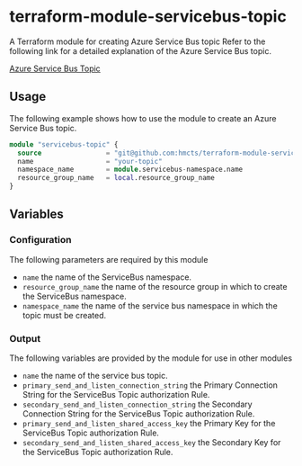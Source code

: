 # terraform-module-servicebus-topic

A Terraform module for creating Azure Service Bus topic
Refer to the following link for a detailed explanation of the Azure Service Bus topic.

[Azure Service Bus Topic](https://docs.microsoft.com/en-us/azure/service-bus-messaging/service-bus-queues-topics-subscriptions)

## Usage

The following example shows how to use the module to create an Azure Service Bus topic. 

```terraform
module "servicebus-topic" {
  source                = "git@github.com:hmcts/terraform-module-servicebus-topic?ref=servicebus_topic_tf"
  name                  = "your-topic"
  namespace_name        = module.servicebus-namespace.name
  resource_group_name   = local.resource_group_name
}
```

## Variables

### Configuration

The following parameters are required by this module

- `name` the name of the ServiceBus namespace.
- `resource_group_name` the name of the resource group in which to create the ServiceBus namespace.
- `namespace_name` the name of the service bus namespace in which the topic must be created.

### Output

The following variables are provided by the module for use in other modules

- `name` the name of the service bus topic.
- `primary_send_and_listen_connection_string` the Primary Connection String for the ServiceBus Topic authorization Rule.
- `secondary_send_and_listen_connection_string` the Secondary Connection String for the ServiceBus Topic authorization Rule.
- `primary_send_and_listen_shared_access_key` the Primary Key for the ServiceBus Topic authorization Rule.
- `secondary_send_and_listen_shared_access_key` the Secondary Key for the ServiceBus Topic authorization Rule.
